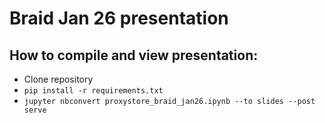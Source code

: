 # Braid Jan 26 presentation

## How to compile and view presentation:
- Clone repository
- `pip install -r requirements.txt`
- `jupyter nbconvert proxystore_braid_jan26.ipynb --to slides --post serve`

